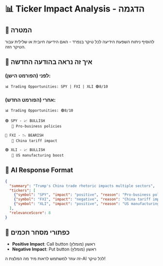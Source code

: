 # 📊 Ticker Impact Analysis - הדגמה

## 🎯 המטרה
להוסיף ניתוח השפעת הידיעה לכל טיקר בנפרד - האם הידיעה חיובית או שלילית עבור הטיקר הזה.

## 📱 איך זה נראה בהודעה החדשה

### לפני (הפורמט הישן):
```
📊 Trading Opportunities: SPY | FXI | XLI 🟢8/10
```

### אחרי (הפורמט החדש):
```
📊 Trading Opportunities: 🟢8/10

🟢 SPY - 📈 BULLISH
   💬 Pro-business policies

🔴 FXI - 📉 BEARISH  
   💬 China tariff impact

🟢 XLI - 📈 BULLISH
   💬 US manufacturing boost
```

## 🤖 AI Response Format
```json
{
  "summary": "Trump's China trade rhetoric impacts multiple sectors",
  "tickers": [
    {"symbol": "SPY", "impact": "positive", "reason": "Pro-business policies"},
    {"symbol": "FXI", "impact": "negative", "reason": "China tariff impact"},
    {"symbol": "XLI", "impact": "positive", "reason": "US manufacturing boost"}
  ],
  "relevanceScore": 8
}
```

## 🔘 כפתורי מסחר חכמים
- **Positive Impact**: Call button ראשון (מומלץ)
- **Negative Impact**: Put button ראשון (מומלץ)

זה עוזר למשתמש לראות מיד מה המלצת ה-AI לכל טיקר!
